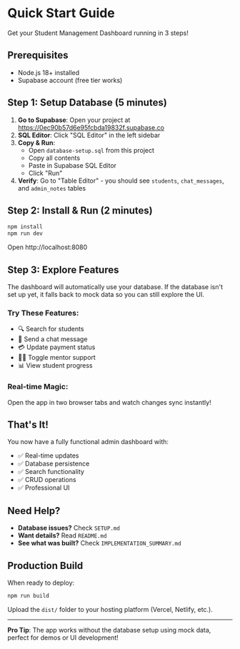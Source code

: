 # Quick Start Guide

Get your Student Management Dashboard running in 3 steps!

## Prerequisites
- Node.js 18+ installed
- Supabase account (free tier works)

## Step 1: Setup Database (5 minutes)

1. **Go to Supabase**: Open your project at https://0ec90b57d6e95fcbda19832f.supabase.co
2. **SQL Editor**: Click "SQL Editor" in the left sidebar
3. **Copy & Run**:
   - Open `database-setup.sql` from this project
   - Copy all contents
   - Paste in Supabase SQL Editor
   - Click "Run"
4. **Verify**: Go to "Table Editor" - you should see `students`, `chat_messages`, and `admin_notes` tables

## Step 2: Install & Run (2 minutes)

```bash
npm install
npm run dev
```

Open http://localhost:8080

## Step 3: Explore Features

The dashboard will automatically use your database. If the database isn't set up yet, it falls back to mock data so you can still explore the UI.

### Try These Features:
- 🔍 Search for students
- 💬 Send a chat message
- 💳 Update payment status
- 👨‍🏫 Toggle mentor support
- 📊 View student progress

### Real-time Magic:
Open the app in two browser tabs and watch changes sync instantly!

## That's It!

You now have a fully functional admin dashboard with:
- ✅ Real-time updates
- ✅ Database persistence
- ✅ Search functionality
- ✅ CRUD operations
- ✅ Professional UI

## Need Help?

- **Database issues?** Check `SETUP.md`
- **Want details?** Read `README.md`
- **See what was built?** Check `IMPLEMENTATION_SUMMARY.md`

## Production Build

When ready to deploy:

```bash
npm run build
```

Upload the `dist/` folder to your hosting platform (Vercel, Netlify, etc.).

---

**Pro Tip**: The app works without the database setup using mock data, perfect for demos or UI development!
